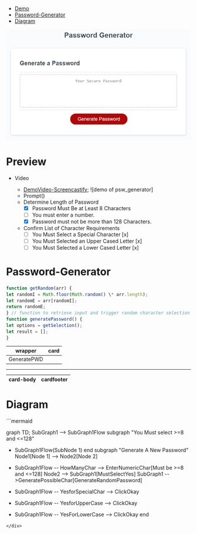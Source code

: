 
- [Demo](#Preview) 
- [Password-Generator](#Password-Generator)
- [Diagram](#Diagram)

![photo of application](password_gen.png)

# Preview
* Video
    - [DemoVideo-Screencastify](https://drive.google.com/file/d/1N9KP5cHjLUYbihUC-kHX4JtpgdPm8hYE/view); ![demo of psw_generator]

    * Prompt()
    * Determine Length of Password
        - [x] Password Must Be at Least 8 Characters
        - [ ] You must enter a number.
        - [x] Password must not be more than 128 Characters.
    * Confirm List of Character Requirements
        - [ ] You Must Select a Special Character [x]
        - [ ] You Must Selected an Upper Cased Letter [x]
        - [ ] You Must Selected a Lower Cased Letter [x]
# Password-Generator
 
   ```javascript
function getRandom(arr) {
let randomI = Math.floor(Math.random() \* arr.length);
let randomE = arr[randomI];
return randomE;
} // function to retrieve input and trigger random character selection
function generatePassword() {
let options = getSelection();
let result = [];
}

````
|wrapper|card|
--------|-----
|GeneratePWD|
--------------
|card-body|cardfooter|
----------|-----------
# Diagram
<div class="mermaid">
```mermaid

graph TD;
  SubGraph1 --> SubGraph1Flow
  subgraph "You Must select >=8 and <=128"
  * SubGraph1Flow(SubNode 1)
  end
  subgraph "Generate A New Password"
  Node1[Node 1] --> Node2[Node 2]
   * SubGraph1Flow -- HowManyChar --> EnterNumericChar[Must be >=8 and <=128]
  Node2 --> SubGraph1[MustSelectYes]
  SubGraph1 -->GeneratePossibleChar[GenerateRandomPassword]

* SubGraph1Flow -- YesforSpecialChar --> ClickOkay
* SubGraph1Flow -- YesforUpperCase --> ClickOkay
* SubGraph1Flow -- YesForLowerCase --> ClickOkay
end
````
</div>

